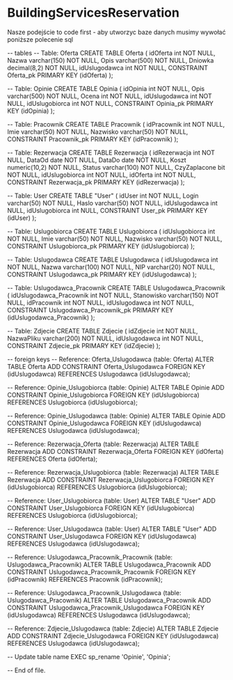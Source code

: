 # BuildingServicesReservation

Nasze podejście to code first - aby utworzyc baze danych musimy wywołać poniższe polecenie sql 


-- tables
-- Table: Oferta
CREATE TABLE Oferta (
    idOferta int NOT NULL,
    Nazwa varchar(150)  NOT NULL,
    Opis varchar(500)  NOT NULL,
    Dniowka decimal(8,2)  NOT NULL,
    idUslugodawca int  NOT NULL,
    CONSTRAINT Oferta_pk PRIMARY KEY  (idOferta)
);

-- Table: Opinie
CREATE TABLE Opinia (
    idOpinia int  NOT NULL,
    Opis varchar(500)  NOT NULL,
    Ocena int  NOT NULL,
    idUslugodawca int  NOT NULL,
    idUslugobiorca int  NOT NULL,
    CONSTRAINT Opinia_pk PRIMARY KEY  (idOpinia)
);

-- Table: Pracownik
CREATE TABLE Pracownik (
    idPracownik int  NOT NULL,
    Imie varchar(50)  NOT NULL,
    Nazwisko varchar(50)  NOT NULL,
    CONSTRAINT Pracownik_pk PRIMARY KEY  (idPracownik)
);

-- Table: Rezerwacja
CREATE TABLE Rezerwacja (
    idRezerwacja int  NOT NULL,
    DataOd date  NOT NULL,
    DataDo date  NOT NULL,
    Koszt numeric(10,2)  NOT NULL,
    Status varchar(100)  NOT NULL,
    CzyZaplacone bit NOT NULL,
    idUslugobiorca int  NOT NULL,
    idOferta int  NOT NULL,
    CONSTRAINT Rezerwacja_pk PRIMARY KEY  (idRezerwacja)
);

-- Table: User
CREATE TABLE "User" (
    idUser int  NOT NULL,
    Login varchar(50)  NOT NULL,
    Haslo varchar(50)  NOT NULL,
    idUslugodawca int  NULL,
    idUslugobiorca int  NULL,
    CONSTRAINT User_pk PRIMARY KEY  (idUser)
);

-- Table: Uslugobiorca
CREATE TABLE Uslugobiorca (
    idUslugobiorca int  NOT NULL,
    Imie varchar(50)  NOT NULL,
    Nazwisko varchar(50)  NOT NULL,
    CONSTRAINT Uslugobiorca_pk PRIMARY KEY  (idUslugobiorca)
);

-- Table: Uslugodawca
CREATE TABLE Uslugodawca (
    idUslugodawca int  NOT NULL,
    Nazwa varchar(100)  NOT NULL,
    NIP varchar(20)  NOT NULL,
    CONSTRAINT Uslugodawca_pk PRIMARY KEY  (idUslugodawca)
);

-- Table: Uslugodawca_Pracownik
CREATE TABLE Uslugodawca_Pracownik (
    idUslugodawca_Pracownik int  NOT NULL,
    Stanowisko varchar(150)  NOT NULL,
    idPracownik int  NOT NULL,
    idUslugodawca int  NOT NULL,
    CONSTRAINT Uslugodawca_Pracownik_pk PRIMARY KEY  (idUslugodawca_Pracownik)
);

-- Table: Zdjecie
CREATE TABLE Zdjecie (
    idZdjecie int  NOT NULL,
    NazwaPliku varchar(200)  NOT NULL,
    idUslugodawca int  NOT NULL,
    CONSTRAINT Zdjecie_pk PRIMARY KEY  (idZdjecie)
);

-- foreign keys
-- Reference: Oferta_Uslugodawca (table: Oferta)
ALTER TABLE Oferta ADD CONSTRAINT Oferta_Uslugodawca
    FOREIGN KEY (idUslugodawca)
    REFERENCES Uslugodawca (idUslugodawca);

-- Reference: Opinie_Uslugobiorca (table: Opinie)
ALTER TABLE Opinie ADD CONSTRAINT Opinie_Uslugobiorca
    FOREIGN KEY (idUslugobiorca)
    REFERENCES Uslugobiorca (idUslugobiorca);

-- Reference: Opinie_Uslugodawca (table: Opinie)
ALTER TABLE Opinie ADD CONSTRAINT Opinie_Uslugodawca
    FOREIGN KEY (idUslugodawca)
    REFERENCES Uslugodawca (idUslugodawca);

-- Reference: Rezerwacja_Oferta (table: Rezerwacja)
ALTER TABLE Rezerwacja ADD CONSTRAINT Rezerwacja_Oferta
    FOREIGN KEY (idOferta)
    REFERENCES Oferta (idOferta);

-- Reference: Rezerwacja_Uslugobiorca (table: Rezerwacja)
ALTER TABLE Rezerwacja ADD CONSTRAINT Rezerwacja_Uslugobiorca
    FOREIGN KEY (idUslugobiorca)
    REFERENCES Uslugobiorca (idUslugobiorca);

-- Reference: User_Uslugobiorca (table: User)
ALTER TABLE "User" ADD CONSTRAINT User_Uslugobiorca
    FOREIGN KEY (idUslugobiorca)
    REFERENCES Uslugobiorca (idUslugobiorca);

-- Reference: User_Uslugodawca (table: User)
ALTER TABLE "User" ADD CONSTRAINT User_Uslugodawca
    FOREIGN KEY (idUslugodawca)
    REFERENCES Uslugodawca (idUslugodawca);

-- Reference: Uslugodawca_Pracownik_Pracownik (table: Uslugodawca_Pracownik)
ALTER TABLE Uslugodawca_Pracownik ADD CONSTRAINT Uslugodawca_Pracownik_Pracownik
    FOREIGN KEY (idPracownik)
    REFERENCES Pracownik (idPracownik);

-- Reference: Uslugodawca_Pracownik_Uslugodawca (table: Uslugodawca_Pracownik)
ALTER TABLE Uslugodawca_Pracownik ADD CONSTRAINT Uslugodawca_Pracownik_Uslugodawca
    FOREIGN KEY (idUslugodawca)
    REFERENCES Uslugodawca (idUslugodawca);

-- Reference: Zdjecie_Uslugodawca (table: Zdjecie)
ALTER TABLE Zdjecie ADD CONSTRAINT Zdjecie_Uslugodawca
    FOREIGN KEY (idUslugodawca)
    REFERENCES Uslugodawca (idUslugodawca);

-- Update table name
EXEC sp_rename 'Opinie', 'Opinia';


-- End of file.

